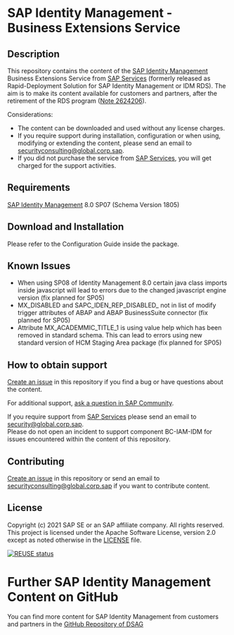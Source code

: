 # SAP Identity Management - Business Extensions Service

## Description

This repository contains the content of the [SAP Identity Management](https://www.sap.com/products/identity-management.html) Business Extensions Service from [SAP Services](https://www.sap.com/services.html) (formerly released as Rapid-Deployment Solution for SAP Identity Management or IDM RDS). The aim is to make its content available for customers and partners, after the retirement of the RDS program ([Note 2624206](https://launchpad.support.sap.com/#/notes/2624206)).  

Considerations:
* The content can be downloaded and used without any license charges.
* If you require support during installation, configuration or when using, modifying or extending the content, please send an email to <securityconsulting@global.corp.sap>.
* If you did not purchase the service from [SAP Services](https://www.sap.com/services.html), you will get charged for the support activities. 

## Requirements

[SAP Identity Management](https://www.sap.com/products/identity-management.html) 8.0 SP07 (Schema Version 1805)

## Download and Installation
Please refer to the Configuration Guide inside the package.

## Known Issues

* When using SP08 of Identity Management 8.0 certain java class imports inside javascript will lead to errors due to the changed javascript engine version (fix planned for SP05)
* MX_DISABLED and SAPC_IDEN_REP_DISABLED_<repName> not in list of modify trigger attributes of ABAP and ABAP BusinessSuite connector (fix planned for SP05)
* Attribute MX_ACADEMMIC_TITLE_1 is using value help which has been removed in standard schema. This can lead to errors using new standard version of HCM Staging Area package (fix planned for SP05)

## How to obtain support

[Create an issue](https://github.com/SAP-samples/idm-business-extensions-service/issues) in this repository if you find a bug or have questions about the content.
 
For additional support, [ask a question in SAP Community](https://answers.sap.com/questions/ask.html).

If you require support from [SAP Services](https://www.sap.com/services.html) please send an email to <security@global.corp.sap>.  
Please do not open an incident to support component BC-IAM-IDM for issues encountered within the content of this repository.

## Contributing

[Create an issue](https://github.com/SAP-samples/idm-business-extensions-service/issues) in this repository or send an email to <securityconsulting@global.corp.sap> if you want to contribute content.

## License

Copyright (c) 2021 SAP SE or an SAP affiliate company. All rights reserved. This project is licensed under the Apache Software License, version 2.0 except as noted otherwise in the [LICENSE](LICENSES/Apache-2.0.txt) file.

[![REUSE status](https://api.reuse.software/badge/github.com/SAP-samples/idm-business-extensions-service)](https://api.reuse.software/info/github.com/SAP-samples/idm-business-extensions-service)

# Further SAP Identity Management Content on GitHub

You can find more content for SAP Identity Management from customers and partners in the [GitHub Repository of DSAG](https://github.com/1DSAG/IDM8.x)
